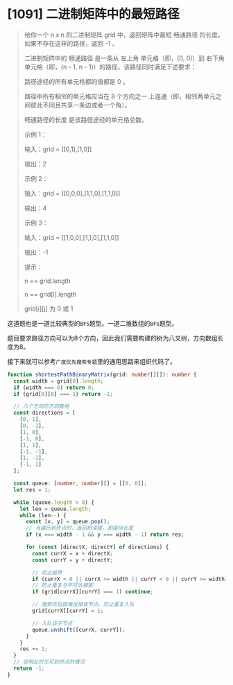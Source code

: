 # [1091] 二进制矩阵中的最短路径

> 给你一个 n x n 的二进制矩阵 grid 中，返回矩阵中最短 畅通路径 的长度。如果不存在这样的路径，返回 -1 。
>
> 二进制矩阵中的 畅通路径 是一条从 左上角 单元格（即，(0, 0)）到 右下角 单元格（即，(n - 1, n - 1)）的路径，该路径同时满足下述要求：
>
> 路径途经的所有单元格都的值都是 0 。
>
> 路径中所有相邻的单元格应当在 8 个方向之一 上连通（即，相邻两单元之间彼此不同且共享一条边或者一个角）。
>
> 畅通路径的长度 是该路径途经的单元格总数。
>
> 示例 1：
>
> 输入：grid = [[0,1],[1,0]]
>
> 输出：2
>
> 示例 2：
>
> 输入：grid = [[0,0,0],[1,1,0],[1,1,0]]
>
> 输出：4
>
> 示例 3：
>
> 输入：grid = [[1,0,0],[1,1,0],[1,1,0]]
>
> 输出：-1
>
> 提示：
>
> n == grid.length
>
> n == grid[i].length
>
> grid[i][j] 为 0 或 1

这道题也是一道比较典型的`BFS`题型。一道二维数组的`BFS`题型。

题目要求路径方向可以为8个方向，因此我们需要构建的树为八叉树，方向数组长度为8。

接下来就可以参考`广度优先搜索专题`里的通用思路来组织代码了。

```ts
function shortestPathBinaryMatrix(grid: number[][]): number {
  const width = grid[0].length;
  if (width === 0) return 0;
  if (grid[0][0] === 1) return -1;

  // 八个方向的方向数组
  const directions = [
    [0, 1],
    [0, -1],
    [1, 0],
    [-1, 0],
    [1, 1],
    [-1, -1],
    [1, -1],
    [-1, 1]
  ];

  const queue: [number, number][] = [[0, 0]];
  let res = 1;

  while (queue.length > 0) {
    let len = queue.length;
    while (len--) {
      const [x, y] = queue.pop();
      // 当遍历到终点时，返回树深度，即路径长度
      if (x === width - 1 && y === width - 1) return res;

      for (const [directX, directY] of directions) {
        const currX = x + directX;
        const currY = y + directY;

        // 防止越界
        if (currX < 0 || currX >= width || currY < 0 || currY >= width) continue;
        // 防止重复与不可达搜索
        if (grid[currX][currY] === 1) continue;

        // 搜索完后就淹没掉该节点，防止重复入队
        grid[currX][currY] = 1;

        // 入队该子节点
        queue.unshift([currX, currY]);
      }
    }
    res += 1;
  }
  // 说明此时无可到终点的情况
  return -1;
}
```
